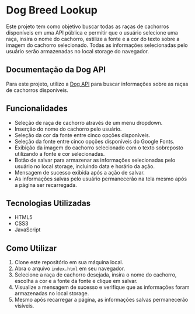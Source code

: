 # Dog Breed Lookup

Este projeto tem como objetivo buscar todas as raças de cachorros disponíveis em uma API pública e permitir que o usuário selecione uma raça, insira o nome do cachorro, estilize a fonte e a cor do texto sobre a imagem do cachorro selecionado. Todas as informações selecionadas pelo usuário serão armazenadas no local storage do navegador.

## Documentação da Dog API
Para este projeto, utilizo a [Dog API](https://dog.ceo/dog-api/) para buscar informações sobre as raças de cachorros disponíveis.

## Funcionalidades
- Seleção de raça de cachorro através de um menu dropdown.
- Inserção do nome do cachorro pelo usuário.
- Seleção da cor da fonte entre cinco opções disponíveis.
- Seleção da fonte entre cinco opções disponíveis do Google Fonts.
- Exibição da imagem do cachorro selecionado com o texto sobreposto utilizando a fonte e cor selecionadas.
- Botão de salvar para armazenar as informações selecionadas pelo usuário no local storage, incluindo data e horário da ação.
- Mensagem de sucesso exibida após a ação de salvar.
- As informações salvas pelo usuário permanecerão na tela mesmo após a página ser recarregada.

## Tecnologias Utilizadas
- HTML5
- CSS3
- JavaScript

## Como Utilizar
1. Clone este repositório em sua máquina local.
2. Abra o arquivo `index.html` em seu navegador.
3. Selecione a raça de cachorro desejada, insira o nome do cachorro, escolha a cor e a fonte da fonte e clique em salvar.
4. Visualize a mensagem de sucesso e verifique que as informações foram armazenadas no local storage.
5. Mesmo após recarregar a página, as informações salvas permanecerão visíveis.
